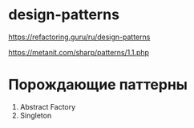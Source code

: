 # design-patterns

https://refactoring.guru/ru/design-patterns

https://metanit.com/sharp/patterns/1.1.php


# Порождающие паттерны
1. Abstract Factory
2. Singleton
